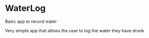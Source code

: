 # WaterLog
Basic app to record water

Very simple app that allows the user to log the water they have drunk
